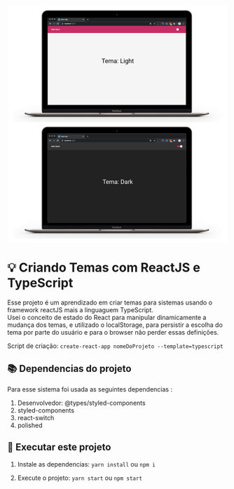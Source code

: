 <img src="img/DualTheme.png" align="center"/>

# 💡 Criando Temas com ReactJS e TypeScript

Esse projeto é um aprendizado em criar temas para sistemas usando o framework reactJS mais a linguaguem TypeScript.<br/>
Usei o conceito de estado do React para manipular dinamicamente a mudança dos temas, e utilizado o localStorage, para persistir a escolha do tema por parte do usuário e para o browser não perder essas definições.

Script de criação: `create-react-app nomeDoProjeto --template=typescript`

## 📚 Dependencias do projeto

Para esse sistema foi usada as seguintes dependencias :

1. Desenvolvedor: @types/styled-components
2. styled-components
3. react-switch
4. polished

## 🎉 Executar este projeto

1. Instale as dependencias: `yarn install` ou `npm i`

2. Execute o projeto: `yarn start` ou `npm start`

